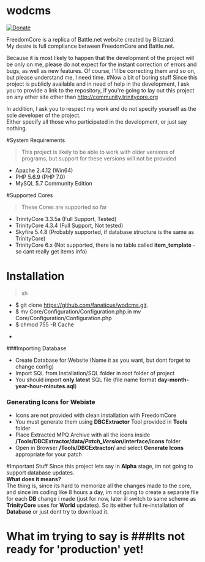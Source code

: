 # wodcms
[![Donate](http://freedomcore.ru/paypal-donate-button.jpg)](https://www.paypal.com/cgi-bin/webscr?cmd=_donations&business=fanaticus3@gmail.com&lc=GB&item_name=FreedomCore&currency_code=USD&bn=PP%2dDonationsBF%3abtn_donateCC_LG%2egif%3aNonHosted)

FreedomCore is a replica of Battle.net website created by Blizzard.  
My desire is full compliance between FreedomCore and Battle.net.  
  
Because it is most likely to happen that the development of the project will be only on me, please do not expect for the instant correction of errors and bugs, as well as new features. Of course, I'll be correcting them and so on, but please understand me, I need time.
#Now a bit of boring stuff
Since this project is publicly available and in need of help in the development, I ask you to provide a link to the repository, if you're going to lay out this project on any other site other than http://community.trinitycore.org  
 
In addition, I ask you to respect my work and do not specify yourself as the sole developer of the project.  
Either specify all those who participated in the development, or just say nothing.

#System Requirements
>This project is likely to be able to work with older versions of programs, but support for these versions will not be provided
 - Apache 2.4.12 (Win64)
 - PHP 5.6.9 (PHP 7.0)
 - MySQL 5.7 Community Edition

#Supported Cores
>These Cores are supported so far  
 - TrinityCore 3.3.5a (Full Support, Tested)   
 - TrinityCore 4.3.4 (Full Support, Not tested)  
 - Skyfire 5.4.8 (Probably supported, if database structure is the same as TrinityCore)  
 - TrinityCore 6.x (Not supported, there is no table called **item_template** - so cant really get items info)  

# Installation
>sh
- $ git clone https://github.com/fanaticus/wodcms.git.
- $ mv Core/Configuration/Configuration.php.in mv Core/Configuration/Configuration.php
- $ chmod 755 -R Cache
- ```

###Importing Database
- Create Database for Website (Name it as you want, but dont forget to change config)
- Import SQL from Installation/SQL folder in root folder of project
- You should import **only latest** SQL file (file name format **day-month-year-hour-minutes.sql**)

### Generating Icons for Webiste
- Icons are not provided with clean installation with FreedomCore
- You must generate them using **DBCExtractor** Tool provided in **Tools** folder
- Place Extracted MPQ Archive with all the icons inside **/Tools/DBCExtractor/data/_Patch_Version_/interface/icons** folder
- Open in Browser **/Tools/DBCExtractor/** and select **Generate Icons** appropriate for your patch    

#Important Stuff
Since this project lets say in **Alpha** stage, im not going to support database updates.   
**What does it means?**  
The thing is, since its hard to memorize all the changes made to the core, and since im coding like 8 hours a day, im not going to create a separate file for each **DB** change i made (just for now, later ill switch to same scheme as **TrinityCore** uses for **World** updates). So its either full re-installation of **Database** or just dont try to download it.  

**What im trying to say is**
###Its not ready for 'production' yet!
=======
